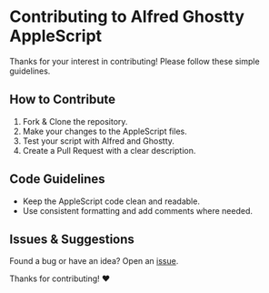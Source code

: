 # Contributing to Alfred Ghostty AppleScript

Thanks for your interest in contributing! Please follow these simple guidelines.

## How to Contribute

1. Fork & Clone the repository.
2. Make your changes to the AppleScript files.
3. Test your script with Alfred and Ghostty.
4. Create a Pull Request with a clear description.

## Code Guidelines

- Keep the AppleScript code clean and readable.
- Use consistent formatting and add comments where needed.

## Issues & Suggestions

Found a bug or have an idea? Open an [issue](https://github.com/gowizzard/alfred-ghostty-applescript/issues).

Thanks for contributing! ❤️